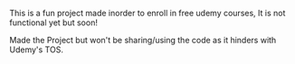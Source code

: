 This is a fun project made inorder to enroll in free udemy courses, It is not functional yet but soon!

Made the Project but won't be sharing/using the code as it hinders with Udemy's TOS.
